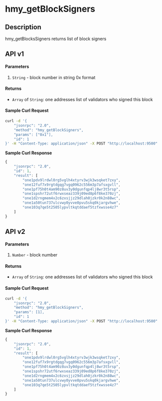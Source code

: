 # hmy\_getBlockSigners

## Description

hmy\_getBlocksSigners returns list of block signers

## API v1

#### Parameters

1. `String` - block number in string 0x format

#### Returns

* `Array` of `String`: one addresses list of validators who signed this block

#### Sample Curl Request

```bash
curl -d '{
	"jsonrpc": "2.0",
	"method": "hmy_getBlockSigners",
	"params": ["0x1"],
	"id": 1
}' -H "Content-Type: application/json" -X POST "http://localhost:9500"
```

**Sample Curl Response**

```javascript
{
    "jsonrpc": "2.0",
    "id": 1,
    "result": [
        "one1pdv9lrdwl0rg5vglh4xtyrv3wjk3wsqket7zxy",
        "one12fuf7x9rgtdgqg7vgq0962c556m3p7afsxgvll",
        "one1pf75h0t4am90z8uv3y0dgunfqp4lj8wr3t5rsp",
        "one1spshr72utf6rwxseaz339j09ed8p6f8ke370zj",
        "one1d2rngmem4x2c6zxsjjz29dlah0jzkr0k2n88wc",
        "one1a50tun737ulcvwy0yvve0pvu5skq0kjargvhwe",
        "one103q7qe5t2505lypvltkqtddaef5tzfxwsse4z7"
    ]
}
```

## API v2

#### Parameters

1. `Number` - block number

#### Returns

* `Array` of `String`: one addresses list of validators who signed this block

#### Sample Curl Request

```bash
curl -d '{
	"jsonrpc": "2.0",
	"method": "hmy_getBlockSigners",
	"params": [1],
	"id": 1
}' -H "Content-Type: application/json" -X POST "http://localhost:9500"
```

**Sample Curl Response**

```javascript
{
    "jsonrpc": "2.0",
    "id": 1,
    "result": [
        "one1pdv9lrdwl0rg5vglh4xtyrv3wjk3wsqket7zxy",
        "one12fuf7x9rgtdgqg7vgq0962c556m3p7afsxgvll",
        "one1pf75h0t4am90z8uv3y0dgunfqp4lj8wr3t5rsp",
        "one1spshr72utf6rwxseaz339j09ed8p6f8ke370zj",
        "one1d2rngmem4x2c6zxsjjz29dlah0jzkr0k2n88wc",
        "one1a50tun737ulcvwy0yvve0pvu5skq0kjargvhwe",
        "one103q7qe5t2505lypvltkqtddaef5tzfxwsse4z7"
    ]
}
```

